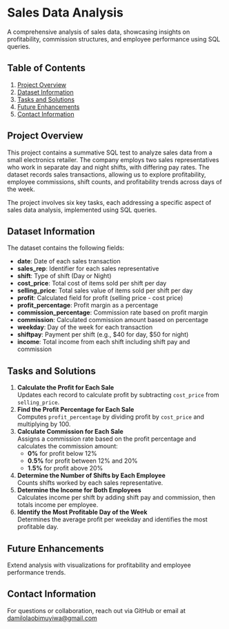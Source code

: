 # Sales Data Analysis
A comprehensive analysis of sales data, showcasing insights on profitability, commission structures, and employee performance using SQL queries.

## Table of Contents
1. [Project Overview](#project-overview)
2. [Dataset Information](#dataset-information)
3. [Tasks and Solutions](#tasks-and-solutions)
4. [Future Enhancements](#future-enhancements)
5. [Contact Information](#contact-information)

## Project Overview
This project contains a summative SQL test to analyze sales data from a small electronics retailer. The company employs two sales representatives who work in separate day and night shifts, with differing pay rates. The dataset records sales transactions, allowing us to explore profitability, employee commissions, shift counts, and profitability trends across days of the week.

The project involves six key tasks, each addressing a specific aspect of sales data analysis, implemented using SQL queries.

## Dataset Information
The dataset contains the following fields:
- **date**: Date of each sales transaction
- **sales_rep**: Identifier for each sales representative
- **shift**: Type of shift (Day or Night)
- **cost_price**: Total cost of items sold per shift per day
- **selling_price**: Total sales value of items sold per shift per day
- **profit**: Calculated field for profit (selling price - cost price)
- **profit_percentage**: Profit margin as a percentage
- **commission_percentage**: Commission rate based on profit margin
- **commission**: Calculated commission amount based on percentage
- **weekday**: Day of the week for each transaction
- **shiftpay**: Payment per shift (e.g., $40 for day, $50 for night)
- **income**: Total income from each shift including shift pay and commission

## Tasks and Solutions
1. **Calculate the Profit for Each Sale**  
   Updates each record to calculate profit by subtracting `cost_price` from `selling_price`.
2. **Find the Profit Percentage for Each Sale**  
   Computes `profit_percentage` by dividing profit by `cost_price` and multiplying by 100.
3. **Calculate Commission for Each Sale**  
   Assigns a commission rate based on the profit percentage and calculates the commission amount:
   - **0%** for profit below 12%
   - **0.5%** for profit between 12% and 20%
   - **1.5%** for profit above 20%
4. **Determine the Number of Shifts by Each Employee**  
   Counts shifts worked by each sales representative.
5. **Determine the Income for Both Employees**  
   Calculates income per shift by adding shift pay and commission, then totals income per employee.
6. **Identify the Most Profitable Day of the Week**  
   Determines the average profit per weekday and identifies the most profitable day.

## Future Enhancements
Extend analysis with visualizations for profitability and employee performance trends.

## Contact Information
For questions or collaboration, reach out via GitHub or email at damilolaobimuyiwa@gmail.com
